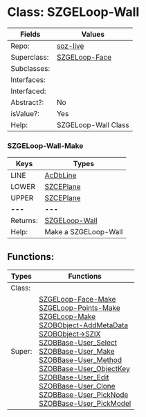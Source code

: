 
# Class:	SZGELoop-Wall

| Fields | Values |
| --------- | --------- |
| Repo: | [soz-live](/repos/soz-live.html) |
| Superclass: | [SZGELoop-Face](SZGELoop-Face.html) |
| Subclasses: |  |
| Interfaces: |  |
| Interfaced: |  |
| Abstract?: | No |
| isValue?: | Yes |
| Help: | SZGELoop-Wall Class |

### SZGELoop-Wall-Make

| Keys | Types |
| --------- | --------- |
| LINE | [AcDbLine](AcDbLine.html) |
| LOWER | [SZCEPlane](SZCEPlane.html) |
| UPPER | [SZCEPlane](SZCEPlane.html) |
| **---** | **---** |
| Returns: | [SZGELoop-Wall](SZGELoop-Wall.html) |
| Help: | Make a SZGELoop-Wall |


## Functions:

| Types | Functions |
| --------- | --------- |
| Class: |  |
| Super: | [SZGELoop-Face-Make](SZGELoop-Face.html) <br> [SZGELoop-Points-Make](SZGELoop-Points.html) <br> [SZGELoop-Make](SZGELoop.html) <br> [SZOBObject-AddMetaData](SZOBObject.html) <br> [SZOBObject->SZIX](SZOBObject.html) <br> [SZOBBase-User_Select](SZOBBase.html) <br> [SZOBBase-User_Make](SZOBBase.html) <br> [SZOBBase-User_Method](SZOBBase.html) <br> [SZOBBase-User_ObjectKey](SZOBBase.html) <br> [SZOBBase-User_Edit](SZOBBase.html) <br> [SZOBBase-User_Clone](SZOBBase.html) <br> [SZOBBase-User_PickNode](SZOBBase.html) <br> [SZOBBase-User_PickModel](SZOBBase.html) |



